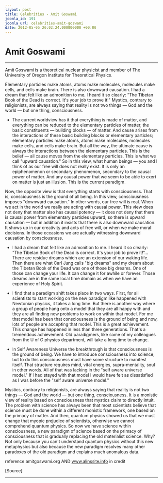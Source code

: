```yaml
---
layout: post
title: Celebrities - Amit Goswami
joomla_id: 191
joomla_url: celebrities-amit-goswami
date: 2012-05-05 20:02:24.000000000 +00:00
---
```

# **Amit Goswami**  

* * *

Amit Goswami is a theoretical nuclear physicist and member of The University of Oregon Institute for Theoretical Physics.

Elementary particles make atoms, atoms make molecules, molecules make cells, and cells make brain. There is also downward causation. I had a dream that felt like an admonition to me. I heard it so clearly: "The Tibetan Book of the Dead is correct. It's your job to prove it!" Mystics, contrary to religionists, are always saying that reality is not two things — God and the world — but one thing, consciousness.

- The current worldview has it that everything is made of matter, and everything can be reduced to the elementary particles of matter, the basic constituents — building blocks — of matter. And cause arises from the interactions of these basic building blocks or elementary particles; elementary particles make atoms, atoms make molecules, molecules make cells, and cells make brain. But all the way, the ultimate cause is always the interactions between the elementary particles. This is the belief — all cause moves from the elementary particles. This is what we call "upward causation." So in this view, what human beings — you and I think of as our free will does not really exist. It is only an epiphenomenon or secondary phenomenon, secondary to the causal power of matter. And any causal power that we seem to be able to exert on matter is just an illusion. This is the current paradigm. 

Now, the opposite view is that everything starts with consciousness. That is, consciousness is the ground of all being. In this view, consciousness imposes "downward causation." In other words, our free will is real. When we act in the world we really are acting with causal power. This view does not deny that matter also has causal potency — it does not deny that there is causal power from elementary particles upward, so there is upward causation — but in addition it insists that there is also downward causation. It shows up in our creativity and acts of free will, or when we make moral decisions. In those occasions we are actually witnessing downward causation by consciousness.

- I had a dream that felt like an admonition to me. I heard it so clearly: "The Tibetan Book of the Dead is correct. It's your job to prove it!”... There are residue dreams which are an extension of our waking life. Then there are what Carl Jung calls "big dreams" and my dream about the Tibetan Book of the Dead was one of those big dreams. One of those can change your life. It can change it for awhile or forever. Those dreams are in the same local time domain as when we have an experience of Holy Spirit. 

- I find that a paradigm shift takes place in two ways. First, for all scientists to start working on the new paradigm like happened with Newtonian physics, it takes a long time. But there is another way where a group of people hang onto a model that they are all happy with and they are all finding new problems to work on within that model. For me that model has been that consciousness is the ground of being and now, lots of people are accepting that model. This is a great achievement. This change has happened in less than three generations. That's a tremendous achievement. Old paradigmers, like some of my colleagues from the U of O physics department, will take a long time to change. 

- In Self Awareness Universe the breakthrough is that consciousness is the ground of being. We have to introduce consciousness into science, but to do this consciousness must have some structure to manifest itself. That structure requires mind, vital energies, supra-mentality, soul in other words. All of that was lacking in the "self aware universe model." If I had stayed with that model I would have felt as dissatisfied as I was before the "self aware universe model." 

Mystics, contrary to religionists, are always saying that reality is not two things — God and the world — but one thing, consciousness. It is a monistic view of reality based on consciousness that mystics claim to directly intuit. The problem with science has always been that most scientists believe that science must be done within a different monistic framework, one based on the primacy of matter. And then, quantum physics showed us that we must change that myopic prejudice of scientists, otherwise we cannot comprehend quantum physics. So now we have science within consciousness, a new paradigm of science based on the primacy of consciousness that is gradually replacing the old materialist science. Why? Not only because you can't understand quantum physics without this new metaphysics but also because the new paradigm resolves many other paradoxes of the old paradigm and explains much anomalous data.

reference amitgoswami.org AND www.alinssite.info in credit

[Source]

* * *



